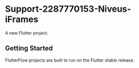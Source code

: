 # Support-2287770153-Niveus-iFrames

A new Flutter project.

## Getting Started

FlutterFlow projects are built to run on the Flutter _stable_ release.
